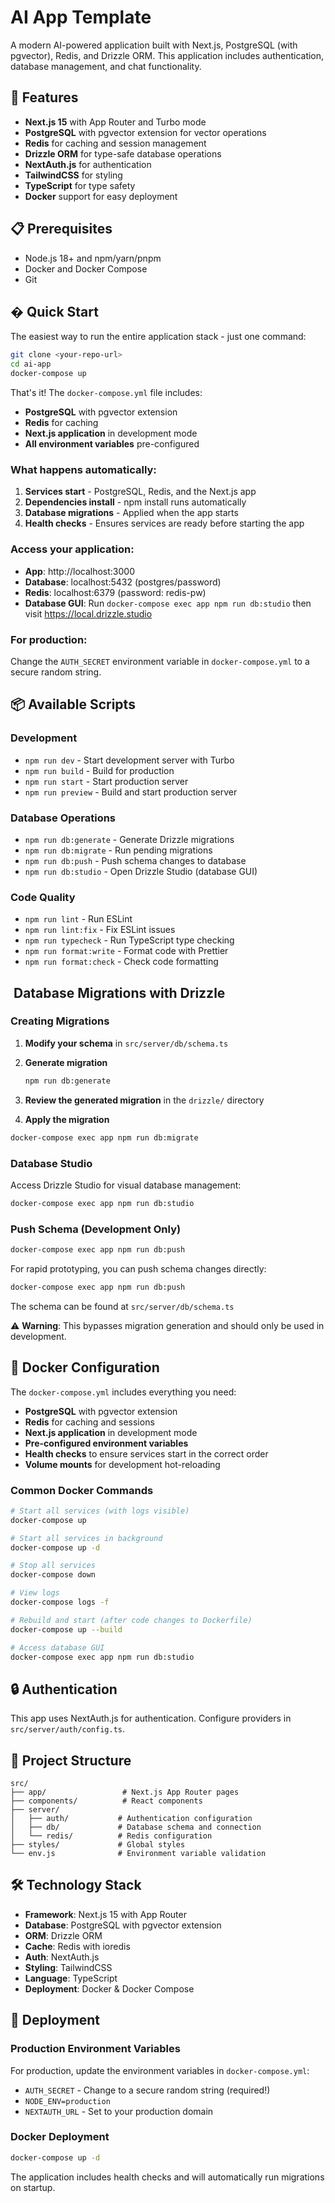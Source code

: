 # AI App Template

A modern AI-powered application built with Next.js, PostgreSQL (with pgvector), Redis, and Drizzle ORM. This application includes authentication, database management, and chat functionality.

## 🚀 Features

- **Next.js 15** with App Router and Turbo mode
- **PostgreSQL** with pgvector extension for vector operations
- **Redis** for caching and session management
- **Drizzle ORM** for type-safe database operations
- **NextAuth.js** for authentication
- **TailwindCSS** for styling
- **TypeScript** for type safety
- **Docker** support for easy deployment

## 📋 Prerequisites

- Node.js 18+ and npm/yarn/pnpm
- Docker and Docker Compose
- Git

## � Quick Start

The easiest way to run the entire application stack - just one command:

```bash
git clone <your-repo-url>
cd ai-app
docker-compose up
```

That's it! The `docker-compose.yml` file includes:
- **PostgreSQL** with pgvector extension
- **Redis** for caching
- **Next.js application** in development mode
- **All environment variables** pre-configured

### What happens automatically:

1. **Services start** - PostgreSQL, Redis, and the Next.js app
2. **Dependencies install** - npm install runs automatically
3. **Database migrations** - Applied when the app starts
4. **Health checks** - Ensures services are ready before starting the app

### Access your application:

- **App**: http://localhost:3000
- **Database**: localhost:5432 (postgres/password)
- **Redis**: localhost:6379 (password: redis-pw)
- **Database GUI**: Run `docker-compose exec app npm run db:studio` then visit https://local.drizzle.studio

### For production:

Change the `AUTH_SECRET` environment variable in `docker-compose.yml` to a secure random string.

## 📦 Available Scripts

### Development
- `npm run dev` - Start development server with Turbo
- `npm run build` - Build for production
- `npm run start` - Start production server
- `npm run preview` - Build and start production server

### Database Operations
- `npm run db:generate` - Generate Drizzle migrations
- `npm run db:migrate` - Run pending migrations
- `npm run db:push` - Push schema changes to database
- `npm run db:studio` - Open Drizzle Studio (database GUI)

### Code Quality
- `npm run lint` - Run ESLint
- `npm run lint:fix` - Fix ESLint issues
- `npm run typecheck` - Run TypeScript type checking
- `npm run format:write` - Format code with Prettier
- `npm run format:check` - Check code formatting

## ️ Database Migrations with Drizzle

### Creating Migrations

1. **Modify your schema** in `src/server/db/schema.ts`

2. **Generate migration**
   ```bash
   npm run db:generate
   ```

3. **Review the generated migration** in the `drizzle/` directory

4. **Apply the migration**
```bash
docker-compose exec app npm run db:migrate
```

### Database Studio

Access Drizzle Studio for visual database management:
```bash
docker-compose exec app npm run db:studio
```

### Push Schema (Development Only)

```bash
docker-compose exec app npm run db:push
```

For rapid prototyping, you can push schema changes directly:
```bash
docker-compose exec app npm run db:push
```
The schema can be found at `src/server/db/schema.ts`

⚠️ **Warning**: This bypasses migration generation and should only be used in development.

## 🐳 Docker Configuration

The `docker-compose.yml` includes everything you need:
- **PostgreSQL** with pgvector extension
- **Redis** for caching and sessions
- **Next.js application** in development mode
- **Pre-configured environment variables**
- **Health checks** to ensure services start in the correct order
- **Volume mounts** for development hot-reloading

### Common Docker Commands

```bash
# Start all services (with logs visible)
docker-compose up

# Start all services in background
docker-compose up -d

# Stop all services
docker-compose down

# View logs
docker-compose logs -f

# Rebuild and start (after code changes to Dockerfile)
docker-compose up --build

# Access database GUI
docker-compose exec app npm run db:studio
```

## 🔒 Authentication

This app uses NextAuth.js for authentication. Configure providers in `src/server/auth/config.ts`.

## 📁 Project Structure

```
src/
├── app/                 # Next.js App Router pages
├── components/          # React components
├── server/
│   ├── auth/           # Authentication configuration
│   ├── db/             # Database schema and connection
│   └── redis/          # Redis configuration
├── styles/             # Global styles
└── env.js              # Environment variable validation
```

## 🛠️ Technology Stack

- **Framework**: Next.js 15 with App Router
- **Database**: PostgreSQL with pgvector extension
- **ORM**: Drizzle ORM
- **Cache**: Redis with ioredis
- **Auth**: NextAuth.js
- **Styling**: TailwindCSS
- **Language**: TypeScript
- **Deployment**: Docker & Docker Compose

## 🚀 Deployment

### Production Environment Variables

For production, update the environment variables in `docker-compose.yml`:
- `AUTH_SECRET` - Change to a secure random string (required!)
- `NODE_ENV=production`
- `NEXTAUTH_URL` - Set to your production domain

### Docker Deployment

```bash
docker-compose up -d
```

The application includes health checks and will automatically run migrations on startup.
